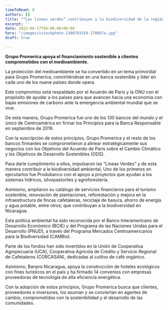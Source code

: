 ```yaml
---
timeToRead: 8
authors: []
title: "“Las líneas verdes” contribuyen a la biodiversidad de la región "
excerpt: ''
date: 2022-08-17T06:00:00+00:00
hero: "/images/istockphoto-1360783154-170667a.jpg"
draft: true

---
```

**Grupo Promerica apoya el financiamiento sostenible a clientes comprometidos con el medioambiente.**

La protección del medioambiente se ha convertido en un tema primordial para Grupo Promerica, convirtiéndose en una banca sostenible y líder en cada uno de los nueve países donde opera.

Este compromiso está respaldado por el Acuerdo de Paris y la ONU con el propósito de ayudar a los países para que avancen hacia una economía con bajas emisiones de carbono ante la emergencia ambiental mundial que se vive.

De esta manera, Grupo Promerica fue uno de los 130 bancos del mundo y el único de Centroamérica en firmar los Principios para la Banca Responsable en septiembre de 2019.

Con la suscripción de estos principios, Grupo Promerica y el resto de los bancos firmantes se comprometieron a alinear estratégicamente sus negocios con los Objetivos del Acuerdo de Paris sobre el Cambio Climático y los Objetivos de Desarrollo Sostenibles (ODS).

Para darle cumplimiento a ellos, impulsaron las “Líneas Verdes” y de esta manera contribuir a la biodiversidad ambiental, Uno de los primeros en ejecutarlos fue Produbanco con el apoyo a proyectos que ayudan a los sistemas hídricos, silvopastoriles y agroforestería.

Asimismo, ampliaron su catálogo de servicios financieros para el turismo sostenible, renovación de plantaciones, reforestación y mejora en la infraestructura de fincas cafetaleras, reciclaje de basura, ahorro de energía y agua potable, entre otros; que contribuyan a la biodiversidad en Nicaragua.

Esta política ambiental ha sido reconocida por el Banco Interamericano de Desarrollo Económico (BCIE) y del Programa de las Naciones Unidas para el Desarrollo (PNUD), a través del Programa Mercados Centroamericanos para la Biodiversidad (CAMBio).

Parte de los fondos han sido invertidos en la Unión de Cooperativa Agropecuaria (UCA), Cooperativa Agrícola de Crédito y Servicio Regional de Cafetaleros (CORCASAN), dedicadas al cultivo de café orgánico.

Asimismo, Banpro Nicaragua, apoya la construcción de hoteles ecológicos con fines turísticos en el país y ha firmado 14 convenios con empresas proveedoras de tecnología de alta eficiencia energética.

Con la adopción de estos principios, Grupo Promerica busca que clientes, proveedores e inversores, los asuman y se conviertan en agentes de cambio, comprometidos con la sostenibilidad y el desarrollo de las comunidades.